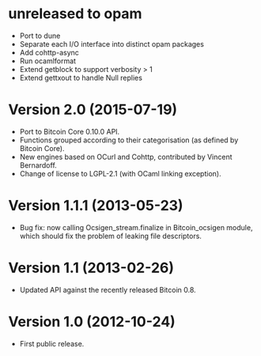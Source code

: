 unreleased to opam
========================
* Port to dune
* Separate each I/O interface into distinct opam packages
* Add cohttp-async
* Run ocamlformat
* Extend getblock to support verbosity > 1
* Extend gettxout to handle Null replies

Version 2.0 (2015-07-19)
==========================
* Port to Bitcoin Core 0.10.0 API.
* Functions grouped according to their categorisation (as defined by Bitcoin Core).
* New engines based on OCurl and Cohttp, contributed by Vincent Bernardoff.
* Change of license to LGPL-2.1 (with OCaml linking exception).

Version 1.1.1 (2013-05-23)
==========================
* Bug fix: now calling Ocsigen_stream.finalize in Bitcoin_ocsigen module,
  which should fix the problem of leaking file descriptors.

Version 1.1 (2013-02-26)
========================
* Updated API against the recently released Bitcoin 0.8.

Version 1.0 (2012-10-24)
========================
* First public release.
